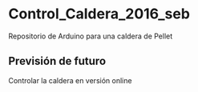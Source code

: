 # Control_Caldera_2016_seb

Repositorio de Arduino para una caldera de Pellet

## Previsión de futuro

Controlar la caldera en versión online 
